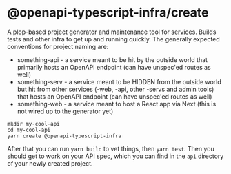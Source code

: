 # @openapi-typescript-infra/create

A plop-based project generator and maintenance tool for [services](/openapi-typescript-infra/service). Builds tests and
other infra to get up and running quickly. The generally expected conventions for project naming are:

* something-api - a service meant to be hit by the outside world that primarily hosts an OpenAPI endpoint (can have unspec'ed routes as well)
* something-serv - a service meant to be HIDDEN from the outside world but hit from other services (-web, -api, other -servs and admin tools) that hosts an OpenAPI endpoint (can have unspec'ed routes as well)
* something-web - a service meant to host a React app via Next (this is not wired up to the generator yet)

```
mkdir my-cool-api
cd my-cool-api
yarn create @openapi-typescript-infra
```

After that you can run `yarn build` to vet things, then `yarn test`. Then you should get to work on your API spec, which you can find in the `api` directory of your newly created project.
